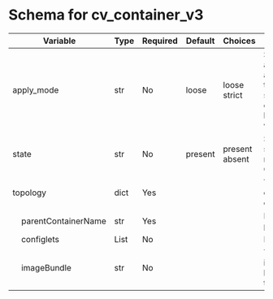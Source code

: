 <!--
  ~ Copyright (c) 2023-2024 Arista Networks, Inc.
  ~ Use of this source code is governed by the Apache License 2.0
  ~ that can be found in the LICENSE file.
  -->

# Schema for cv_container_v3

| Variable | Type | Required | Default | Choices | Description |
| -------- | ---- | -------- | ------- | ------------------ | ----------- |
| apply_mode | str | No | loose | loose<br>strict | Set how configlets are attached/detached to containers. If set to strict, all configlets not listed in your vars will be detached. |
| state | str | No | present | present<br>absent | Set if Ansible should build or remove devices on CloudVision |
| topology | dict | Yes |  |  | YAML dictionary to describe intended containers |
| &nbsp;&nbsp;&nbsp;&nbsp;parentContainerName | str | Yes |  |  | Name of the parent container |
| &nbsp;&nbsp;&nbsp;&nbsp;configlets | List | No |  |  | List of configlets |
| &nbsp;&nbsp;&nbsp;&nbsp;imageBundle | str | No |  |  | The name of the image bundle to be associated with the container |
